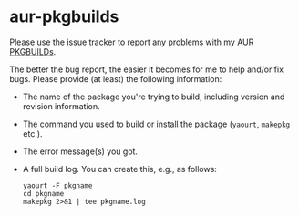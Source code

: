 # aur-pkgbuilds

Please use the issue tracker to report any problems with my [AUR PKGBUILDs](https://aur.archlinux.org/packages/?SeB=m&K=aggraef).

The better the bug report, the easier it becomes for me to help and/or fix bugs. Please provide (at least) the following information:

* The name of the package you're trying to build, including version and revision information.

* The command you used to build or install the package (`yaourt`, `makepkg` etc.).

* The error message(s) you got.

* A full build log. You can create this, e.g., as follows:

    ```
    yaourt -F pkgname
    cd pkgname
    makepkg 2>&1 | tee pkgname.log
    ```
